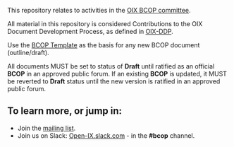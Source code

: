 This repository relates to activities in the [OIX BCOP committee](https://www.oix.org/about/best-current-operational-practices-bcop-committee/).

All material in this repository is considered Contributions to the OIX Document Development Process, as defined in [OIX-DDP](https://github.com/Open-IX/BCOP/blob/main/OIX-DDP.md).

Use the [BCOP Template](https://github.com/Open-IX/BCOP/blob/main/BCOP_Template.md) as the basis for any new BCOP document (outline/draft).

All documents MUST be set to status of **Draft** until ratified as an official **BCOP** in an approved public forum. If an existing **BCOP** is updated, it MUST be reverted to **Draft** status until the new version is ratified in an approved public forum.

## To learn more, or jump in:
* Join the [mailing list](https://mailman.swcp.com/cgi-bin/mailman/listinfo/oix-ddp).
* Join us on Slack: [Open-IX.slack.com](https://open-ix.slack.com/messages/CCKMX8XPV/) - in the **#bcop** channel.
